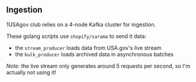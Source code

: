 ## Ingestion

1USAgov club relies on a 4-node Kafka cluster for ingestion.

These golang scripts use `shopify/sarama` to send it data:

* the `stream_producer` loads data from USA.gov's live stream
* the `bulk_producer` loads archived data in asynchronous batches

_Note:_ the live stream only generates around 5 requests per second, so I'm actually not using it!
